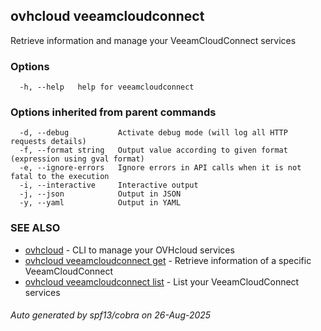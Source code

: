 ## ovhcloud veeamcloudconnect

Retrieve information and manage your VeeamCloudConnect services

### Options

```
  -h, --help   help for veeamcloudconnect
```

### Options inherited from parent commands

```
  -d, --debug           Activate debug mode (will log all HTTP requests details)
  -f, --format string   Output value according to given format (expression using gval format)
  -e, --ignore-errors   Ignore errors in API calls when it is not fatal to the execution
  -i, --interactive     Interactive output
  -j, --json            Output in JSON
  -y, --yaml            Output in YAML
```

### SEE ALSO

* [ovhcloud](ovhcloud.md)	 - CLI to manage your OVHcloud services
* [ovhcloud veeamcloudconnect get](ovhcloud_veeamcloudconnect_get.md)	 - Retrieve information of a specific VeeamCloudConnect
* [ovhcloud veeamcloudconnect list](ovhcloud_veeamcloudconnect_list.md)	 - List your VeeamCloudConnect services

###### Auto generated by spf13/cobra on 26-Aug-2025
